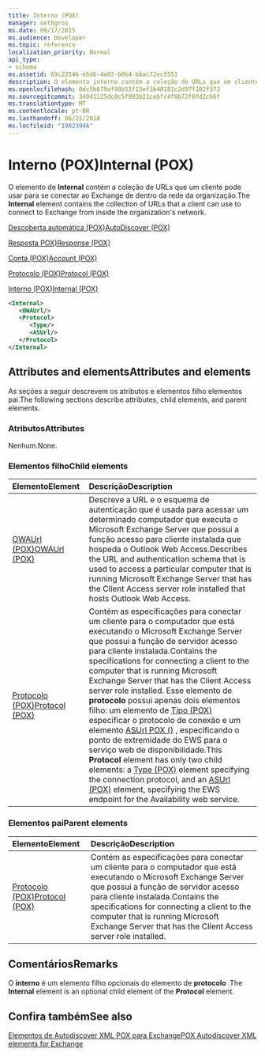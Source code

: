 ```yaml
---
title: Interno (POX)
manager: sethgros
ms.date: 09/17/2015
ms.audience: Developer
ms.topic: reference
localization_priority: Normal
api_type:
- schema
ms.assetid: 69c22546-ebd6-4a03-b0b4-bbac72ec5551
description: O elemento interno contém a coleção de URLs que um cliente pode usar para se conectar ao Exchange de dentro da rede da organização.
ms.openlocfilehash: 0dc5b679af98b52f15ef3b40181c2d97f102f373
ms.sourcegitcommit: 34041125dc8c5f993b21cebfc4f8b72f0fd2cb6f
ms.translationtype: MT
ms.contentlocale: pt-BR
ms.lasthandoff: 06/25/2018
ms.locfileid: "19823946"
---
```

# <a name="internal-pox"></a><span data-ttu-id="9b4f2-103">Interno (POX)</span><span class="sxs-lookup"><span data-stu-id="9b4f2-103">Internal (POX)</span></span>

<span data-ttu-id="9b4f2-104">O elemento de **Internal** contém a coleção de URLs que um cliente pode usar para se conectar ao Exchange de dentro da rede da organização.</span><span class="sxs-lookup"><span data-stu-id="9b4f2-104">The **Internal** element contains the collection of URLs that a client can use to connect to Exchange from inside the organization's network.</span></span> 
  
[<span data-ttu-id="9b4f2-105">Descoberta automática (POX)</span><span class="sxs-lookup"><span data-stu-id="9b4f2-105">AutoDiscover (POX)</span></span>](autodiscover-pox.md)
  
[<span data-ttu-id="9b4f2-106">Resposta POX)</span><span class="sxs-lookup"><span data-stu-id="9b4f2-106">Response (POX)</span></span>](response-pox.md)
  
[<span data-ttu-id="9b4f2-107">Conta (POX)</span><span class="sxs-lookup"><span data-stu-id="9b4f2-107">Account (POX)</span></span>](account-pox.md)
  
[<span data-ttu-id="9b4f2-108">Protocolo (POX)</span><span class="sxs-lookup"><span data-stu-id="9b4f2-108">Protocol (POX)</span></span>](protocol-pox.md)
  
[<span data-ttu-id="9b4f2-109">Interno (POX)</span><span class="sxs-lookup"><span data-stu-id="9b4f2-109">Internal (POX)</span></span>](internal-pox.md)
  
```xml
<Internal>
   <OWAUrl/>
   <Protocol>
      <Type/>
      <ASUrl/>
   </Protocol>
</Internal>
```

## <a name="attributes-and-elements"></a><span data-ttu-id="9b4f2-110">Attributes and elements</span><span class="sxs-lookup"><span data-stu-id="9b4f2-110">Attributes and elements</span></span>

<span data-ttu-id="9b4f2-111">As seções a seguir descrevem os atributos e elementos filho elementos pai.</span><span class="sxs-lookup"><span data-stu-id="9b4f2-111">The following sections describe attributes, child elements, and parent elements.</span></span>
  
### <a name="attributes"></a><span data-ttu-id="9b4f2-112">Atributos</span><span class="sxs-lookup"><span data-stu-id="9b4f2-112">Attributes</span></span>

<span data-ttu-id="9b4f2-113">Nenhum.</span><span class="sxs-lookup"><span data-stu-id="9b4f2-113">None.</span></span>
  
### <a name="child-elements"></a><span data-ttu-id="9b4f2-114">Elementos filho</span><span class="sxs-lookup"><span data-stu-id="9b4f2-114">Child elements</span></span>

|<span data-ttu-id="9b4f2-115">**Elemento**</span><span class="sxs-lookup"><span data-stu-id="9b4f2-115">**Element**</span></span>|<span data-ttu-id="9b4f2-116">**Descrição**</span><span class="sxs-lookup"><span data-stu-id="9b4f2-116">**Description**</span></span>|
|:-----|:-----|
|[<span data-ttu-id="9b4f2-117">OWAUrl (POX)</span><span class="sxs-lookup"><span data-stu-id="9b4f2-117">OWAUrl (POX)</span></span>](owaurl-pox.md) <br/> |<span data-ttu-id="9b4f2-118">Descreve a URL e o esquema de autenticação que é usada para acessar um determinado computador que executa o Microsoft Exchange Server que possui a função acesso para cliente instalada que hospeda o Outlook Web Access.</span><span class="sxs-lookup"><span data-stu-id="9b4f2-118">Describes the URL and authentication schema that is used to access a particular computer that is running Microsoft Exchange Server that has the Client Access server role installed that hosts Outlook Web Access.</span></span>  <br/> |
|[<span data-ttu-id="9b4f2-119">Protocolo (POX)</span><span class="sxs-lookup"><span data-stu-id="9b4f2-119">Protocol (POX)</span></span>](protocol-pox.md) <br/> |<span data-ttu-id="9b4f2-120">Contém as especificações para conectar um cliente para o computador que está executando o Microsoft Exchange Server que possui a função de servidor acesso para cliente instalada.</span><span class="sxs-lookup"><span data-stu-id="9b4f2-120">Contains the specifications for connecting a client to the computer that is running Microsoft Exchange Server that has the Client Access server role installed.</span></span> <span data-ttu-id="9b4f2-121">Esse elemento de **protocolo** possui apenas dois elementos filho: um elemento de [Tipo (POX)](type-pox.md) especificar o protocolo de conexão e um elemento [ASUrl POX ()](asurl-pox.md) , especificando o ponto de extremidade do EWS para o serviço web de disponibilidade.</span><span class="sxs-lookup"><span data-stu-id="9b4f2-121">This **Protocol** element has only two child elements: a [Type (POX)](type-pox.md) element specifying the connection protocol, and an [ASUrl (POX)](asurl-pox.md) element, specifying the EWS endpoint for the Availability web service.</span></span>  <br/> |
   
### <a name="parent-elements"></a><span data-ttu-id="9b4f2-122">Elementos pai</span><span class="sxs-lookup"><span data-stu-id="9b4f2-122">Parent elements</span></span>

|<span data-ttu-id="9b4f2-123">**Elemento**</span><span class="sxs-lookup"><span data-stu-id="9b4f2-123">**Element**</span></span>|<span data-ttu-id="9b4f2-124">**Descrição**</span><span class="sxs-lookup"><span data-stu-id="9b4f2-124">**Description**</span></span>|
|:-----|:-----|
|[<span data-ttu-id="9b4f2-125">Protocolo (POX)</span><span class="sxs-lookup"><span data-stu-id="9b4f2-125">Protocol (POX)</span></span>](protocol-pox.md) <br/> |<span data-ttu-id="9b4f2-126">Contém as especificações para conectar um cliente para o computador que está executando o Microsoft Exchange Server que possui a função de servidor acesso para cliente instalada.</span><span class="sxs-lookup"><span data-stu-id="9b4f2-126">Contains the specifications for connecting a client to the computer that is running Microsoft Exchange Server that has the Client Access server role installed.</span></span>  <br/> |
   
## <a name="remarks"></a><span data-ttu-id="9b4f2-127">Comentários</span><span class="sxs-lookup"><span data-stu-id="9b4f2-127">Remarks</span></span>

<span data-ttu-id="9b4f2-128">O **interno** é um elemento filho opcionais do elemento de **protocolo** .</span><span class="sxs-lookup"><span data-stu-id="9b4f2-128">The **Internal** element is an optional child element of the **Protocol** element.</span></span> 
  
## <a name="see-also"></a><span data-ttu-id="9b4f2-129">Confira também</span><span class="sxs-lookup"><span data-stu-id="9b4f2-129">See also</span></span>



[<span data-ttu-id="9b4f2-130">Elementos de Autodiscover XML POX para Exchange</span><span class="sxs-lookup"><span data-stu-id="9b4f2-130">POX Autodiscover XML elements for Exchange</span></span>](pox-autodiscover-xml-elements-for-exchange.md)

